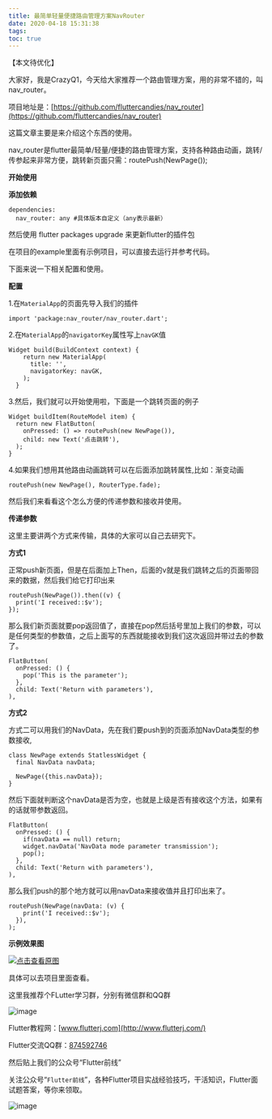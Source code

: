 ```yaml
---
title: 最简单轻量便捷路由管理方案NavRouter
date: 2020-04-18 15:31:38
tags:
toc: true
---
```

【本文待优化】

大家好，我是CrazyQ1，今天给大家推荐一个路由管理方案，用的非常不错的，叫nav_router。

项目地址是：[https://github.com/fluttercandies/nav_router](https://github.com/fluttercandies/nav_router)

这篇文章主要是来介绍这个东西的使用。

nav_router是flutter最简单/轻量/便捷的路由管理方案，支持各种路由动画，跳转/传参起来非常方便，跳转新页面只需：routePush(NewPage());

**开始使用**

**添加依赖**

```
dependencies:
  nav_router: any #具体版本自定义（any表示最新）
```

然后使用 flutter packages upgrade 来更新flutter的插件包

在项目的example里面有示例项目，可以直接去运行并参考代码。

下面来说一下相关配置和使用。

**配置**

1.在`MaterialApp`的页面先导入我们的插件
```
import 'package:nav_router/nav_router.dart';
```

2.在`MaterialApp`的`navigatorKey`属性写上`navGK`值
```
Widget build(BuildContext context) {
    return new MaterialApp(
      title: '',
      navigatorKey: navGK,
    );
  }
```

3.然后，我们就可以开始使用啦，下面是一个跳转页面的例子
```
Widget buildItem(RouteModel item) {
  return new FlatButton(
    onPressed: () => routePush(new NewPage()),
    child: new Text('点击跳转'),
  );
}
```

4.如果我们想用其他路由动画跳转可以在后面添加跳转属性,比如：渐变动画
```
routePush(new NewPage(), RouterType.fade);
```

然后我们来看看这个怎么方便的传递参数和接收并使用。

**传递参数**

这里主要讲两个方式来传输，具体的大家可以自己去研究下。

**方式1**

正常push新页面，但是在后面加上Then，后面的v就是我们跳转之后的页面带回来的数据，然后我们给它打印出来
```
routePush(NewPage()).then((v) {
  print('I received::$v');
});
```

那么我们新页面就要pop返回值了，直接在pop然后括号里加上我们的参数，可以是任何类型的参数值，之后上面写的东西就能接收到我们这次返回并带过去的参数了。
```
FlatButton(
  onPressed: () {
    pop('This is the parameter');
  },
  child: Text('Return with parameters'),
),
```
**方式2**

方式二可以用我们的NavData，先在我们要push到的页面添加NavData类型的参数接收,
```
class NewPage extends StatlessWidget {
  final NavData navData;

  NewPage({this.navData});
}
```

然后下面就判断这个navData是否为空，也就是上级是否有接收这个方法，如果有的话就带参数返回。
```
FlatButton(
  onPressed: () {
    if(navData == null) return;
    widget.navData('NavData mode parameter transmission');
    pop();
  },
  child: Text('Return with parameters'),
),
```

那么我们push的那个地方就可以用navData来接收值并且打印出来了。

```
routePush(NewPage(navData: (v) {
    print('I received::$v');
  }),
);
```

**示例效果图**

[![点击查看原图](https://upload-images.jianshu.io/upload_images/14347887-58a599a65489ca81.jpg?imageMogr2/auto-orient/strip%7CimageView2/2/w/1240)](http://www.flutterj.com/content/uploadfile/201912/b5e91576074142.gif) 

具体可以去项目里面查看。

这里我推荐个FLutter学习群，分别有微信群和QQ群

![image](https://upload-images.jianshu.io/upload_images/14347887-4f430b9284039cf6.jpg?imageMogr2/auto-orient/strip%7CimageView2/2/w/1240)

Flutter教程网：[www.flutterj.com](http://www.flutterj.com/)

Flutter交流QQ群：[874592746](https://jq.qq.com/?_wv=1027&k=5coTYqE)

然后贴上我们的公众号“Flutter前线”

关注公众号“`Flutter前线`”，各种Flutter项目实战经验技巧，干活知识，Flutter面试题答案，等你来领取。

![image](https://upload-images.jianshu.io/upload_images/14347887-09a59c358aceebf1.jpg?imageMogr2/auto-orient/strip%7CimageView2/2/w/1240)
